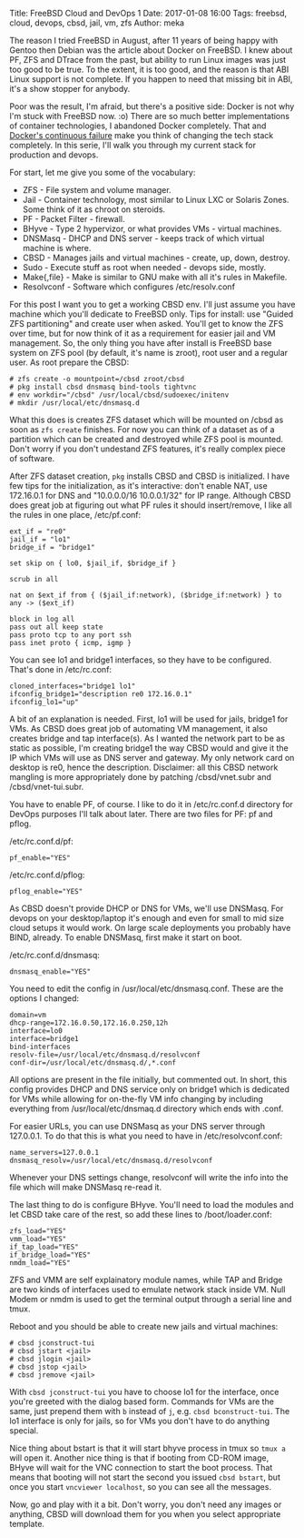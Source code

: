 Title: FreeBSD Cloud and DevOps 1
Date: 2017-01-08 16:00
Tags: freebsd, cloud, devops, cbsd, jail, vm, zfs
Author: meka


The reason I tried FreeBSD in August, after 11 years of being happy with Gentoo
then Debian was the article about Docker on FreeBSD. I knew about PF, ZFS and
DTrace from the past, but ability to run Linux images was just too good to be
true. To the extent, it is too good, and the reason is that ABI Linux support is
not complete. If you happen to need that missing bit in ABI, it's a show stopper
for anybody.

Poor was the result, I'm afraid, but there's a positive side: Docker is not why
I'm stuck with FreeBSD now. :o) There are so much better implementations of
container technologies, I abandoned Docker completely. That and
[Docker's continuous failure](https://thehftguy.com/2016/11/01/docker-in-production-an-history-of-failure/)
make you think of changing the tech stack completely. In this serie, I'll walk
you through my current stack for production and devops.

For start, let me give you some of the vocabulary:

* ZFS - File system and volume manager.
* Jail - Container technology, most similar to Linux LXC or Solaris Zones. Some
think of it as chroot on steroids.
* PF - Packet Filter - firewall.
* BHyve - Type 2 hypervizor, or what provides VMs - virtual machines.
* DNSMasq - DHCP and DNS server - keeps track of which virtual machine is where.
* CBSD - Manages jails and virtual machines - create, up, down, destroy.
* Sudo - Execute stuff as root when needed - devops side, mostly.
* Make{,file} - Make is similar to GNU make with all it's rules in Makefile.
* Resolvconf - Software which configures /etc/resolv.conf

For this post I want you to get a working CBSD env. I'll just assume you have
machine which you'll dedicate to FreeBSD only. Tips for install: use "Guided ZFS
partitioning" and create user when asked. You'll get to know the ZFS over time,
but for now think of it as a requirement for easier jail and VM management. So,
the only thing you have after install is FreeBSD base system on ZFS pool (by
default, it's name is zroot), root user and a regular user. As root prepare the
CBSD:

```
# zfs create -o mountpoint=/cbsd zroot/cbsd
# pkg install cbsd dnsmasq bind-tools tightvnc
# env workdir="/cbsd" /usr/local/cbsd/sudoexec/initenv
# mkdir /usr/local/etc/dnsmasq.d
```

What this does is creates ZFS dataset which will be mounted on /cbsd as soon as
`zfs create` finishes. For now you can think of a dataset as of a partition
which can be created and destroyed while ZFS pool is mounted. Don't worry if you
don't undestand ZFS features, it's really complex piece of software.

After ZFS dataset creation, `pkg` installs CBSD and CBSD is initialized. I have
few tips for the initialization, as it's interactive: don't enable NAT, use
172.16.0.1 for DNS and "10.0.0.0/16 10.0.0.1/32" for IP range. Although CBSD
does great job at figuring out what PF rules it should insert/remove, I like all
the rules in one place, /etc/pf.conf:

```
ext_if = "re0"
jail_if = "lo1"
bridge_if = "bridge1"

set skip on { lo0, $jail_if, $bridge_if }

scrub in all

nat on $ext_if from { ($jail_if:network), ($bridge_if:network) } to any -> ($ext_if)

block in log all
pass out all keep state
pass proto tcp to any port ssh
pass inet proto { icmp, igmp }
```

You can see lo1 and bridge1 interfaces, so they have to be configured. That's
done in /etc/rc.conf:

```
cloned_interfaces="bridge1 lo1"
ifconfig_bridge1="description re0 172.16.0.1"
ifconfig_lo1="up"
```

A bit of an explanation is needed. First, lo1 will be used for jails, bridge1
for VMs. As CBSD does great job of automating VM management, it also creates
bridge and tap interface(s). As I wanted the network part to be as static as
possible, I'm creating bridge1 the way CBSD would and give it the IP which VMs
will use as DNS server and gateway. My only network card on desktop is re0,
hence the description. Disclaimer: all this CBSD network mangling is more
appropriately done by patching /cbsd/vnet.subr and /cbsd/vnet-tui.subr.

You have to enable PF, of course. I like to do it in /etc/rc.conf.d directory for
DevOps purposes I'll talk about later. There are two files for PF: pf and pflog.

/etc/rc.conf.d/pf:
```
pf_enable="YES"
```

/etc/rc.conf.d/pflog:
```
pflog_enable="YES"
```

As CBSD doesn't provide DHCP or DNS for VMs, we'll use DNSMasq. For devops on
your desktop/laptop it's enough and even for small to mid size cloud setups it
would work. On large scale deployments you probably have BIND, already. To enable
DNSMasq, first make it start on boot.

/etc/rc.conf.d/dnsmasq:
```
dnsmasq_enable="YES"
```

You need to edit the config in /usr/local/etc/dnsmasq.conf. These are the
options I changed:

```
domain=vm
dhcp-range=172.16.0.50,172.16.0.250,12h
interface=lo0
interface=bridge1
bind-interfaces
resolv-file=/usr/local/etc/dnsmasq.d/resolvconf
conf-dir=/usr/local/etc/dnsmasq.d/,*.conf
```

All options are present in the file initially, but commented out. In short, this
config provides DHCP and DNS service only on bridge1 which is dedicated for VMs
while allowing for on-the-fly VM info changing by including everything from
/usr/local/etc/dnsmaq.d directory which ends with .conf.

For easier URLs, you can use DNSMasq as your DNS server through 127.0.0.1. To do
that this is what you need to have in /etc/resolvconf.conf:

```
name_servers=127.0.0.1
dnsmasq_resolv=/usr/local/etc/dnsmasq.d/resolvconf
```

Whenever your DNS settings change, resolvconf will write the info into the file
which will make DNSMasq re-read it.

The last thing to do is configure BHyve. You'll need to load the modules and let
CBSD take care of the rest, so add these lines to /boot/loader.conf:

```
zfs_load="YES"
vmm_load="YES"
if_tap_load="YES"
if_bridge_load="YES"
nmdm_load="YES"
```

ZFS and VMM are self explainatory module names, while TAP and Bridge are two
kinds of interfaces used to emulate network stack inside VM. Null Modem or nmdm
is used to get the terminal output through a serial line and tmux.

Reboot and you should be able to create new jails and virtual machines:

```
# cbsd jconstruct-tui
# cbsd jstart <jail>
# cbsd jlogin <jail>
# cbsd jstop <jail>
# cbsd jremove <jail>
```

With `cbsd jconstruct-tui` you have to choose lo1 for the interface, once you're
greeted with the dialog based form. Commands for VMs are the same, just prepend
them with `b` instead of `j`, e.g. `cbsd bconstruct-tui`. The lo1 interface is
only for jails, so for VMs you don't have to do anything special.

Nice thing about bstart is that it will start bhyve process in tmux so `tmux a`
will open it. Another nice thing is that if booting from CD-ROM image, BHyve
will wait for the VNC connection to start the boot process. That means that
booting will not start the second you issued `cbsd bstart`, but once you start
`vncviewer localhost`, so you can see all the messages.

Now, go and play with it a bit. Don't worry, you don't need any images or
anything, CBSD will download them for you when you select appropriate template.
